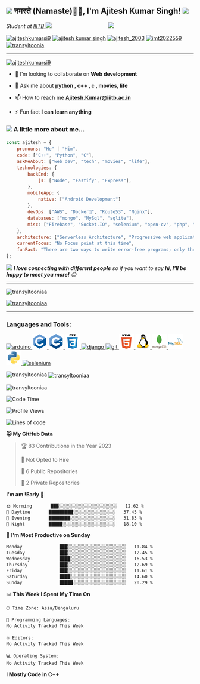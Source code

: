 <h2><img src="https://emojis.slackmojis.com/emojis/images/1531849430/4246/blob-sunglasses.gif?1531849430" width="30"/> नमस्ते (Namaste)🙏🏻, I'm Ajitesh Kumar Singh! <img src="https://media.giphy.com/media/12oufCB0MyZ1Go/giphy.gif" width="50"></h2>
<img align='right' src="https://media.giphy.com/media/M9gbBd9nbDrOTu1Mqx/giphy.gif" width="230">
<p><em>Student at <a href="https://www.iiitb.ac.in/">IIITB
</a><img src="https://media.giphy.com/media/WUlplcMpOCEmTGBtBW/giphy.gif" width="30"> 
</em></p>

<p align="left">
<a href="https://twitter.com/ajiteshkumarsi9" target="blank"><img align="center" src="https://raw.githubusercontent.com/rahuldkjain/github-profile-readme-generator/master/src/images/icons/Social/twitter.svg" alt="ajiteshkumarsi9" height="30" width="40" /></a>
<a href="https://www.linkedin.com/in/ajitesh-kumar-singh-140529201/" target="blank"><img align="center" src="https://raw.githubusercontent.com/rahuldkjain/github-profile-readme-generator/master/src/images/icons/Social/linked-in-alt.svg" alt="ajitesh kumar singh" height="30" width="40" /></a>
<a href="https://instagram.com/ajitesh_2003" target="blank"><img align="center" src="https://raw.githubusercontent.com/rahuldkjain/github-profile-readme-generator/master/src/images/icons/Social/instagram.svg" alt="ajitesh_2003" height="30" width="40" /></a>
<a href="https://www.codechef.com/users/imt2022559" target="blank"><img align="center" src="https://cdn.jsdelivr.net/npm/simple-icons@3.1.0/icons/codechef.svg" alt="imt2022559" height="30" width="40" /></a>
<a href="https://leetcode.com/Transyltooniaa/" target="blank"><img align="center" src="https://raw.githubusercontent.com/rahuldkjain/github-profile-readme-generator/master/src/images/icons/Social/leet-code.svg" alt="transyltoonia" height="30" width="40" /></a>
</p>

---


<p align="left"> <a href="https://twitter.com/ajiteshkumarsi9" target="blank"><img src="https://img.shields.io/twitter/follow/ajiteshkumarsi9?logo=twitter&style=for-the-badge" alt="ajiteshkumarsi9" /></a> </p>

- 👯 I’m looking to collaborate on **Web development**

- 💬 Ask me about **python , c++ , c , movies, life**

- 📫 How to reach me **Ajitesh.Kumar@iiitb.ac.in**

- ⚡ Fun fact **I can learn anything**


### <img src="https://media.giphy.com/media/VgCDAzcKvsR6OM0uWg/giphy.gif" width="50"> A little more about me...  

```javascript
const ajitesh = {
    pronouns: "He" | "Him",
    code: ["C++", "Python", "C"],
    askMeAbout: ["web dev", "tech", "movies", "life"],
    technologies: {
        backEnd: {
            js: ["Node", "Fastify", "Express"],
        },
        mobileApp: {
            native: ["Android Development"]
        },
        devOps: ["AWS", "Docker🐳", "Route53", "Nginx"],
        databases: ["mongo", "MySql", "sqlite"],
        misc: ["Firebase", "Socket.IO", "selenium", "open-cv", "php", "SuiteApp"]
    },
    architecture: ["Serverless Architecture", "Progressive web applications", "Single page applications"],
    currentFocus: "No Focus point at this time",
    funFact: "There are two ways to write error-free programs; only the third one works"
};
```

<img src="https://media.giphy.com/media/LnQjpWaON8nhr21vNW/giphy.gif" width="60"> <em><b>I love connecting with different people</b> so if you want to say <b>hi, I'll be happy to meet you more!</b> 😊</em>

---
<p align="left"> <img src="https://komarev.com/ghpvc/?username=transyltooniaa&label=Profile%20views&color=0e75b6&style=flat" alt="transyltooniaa" /> </p>

<p align="left"> <a href="https://github.com/ryo-ma/github-profile-trophy"><img src="https://github-profile-trophy.vercel.app/?username=transyltooniaa" alt="transyltooniaa" /></a> </p>

---

<h3 align="left">Languages and Tools:</h3>
<p align="left"> <a href="https://www.arduino.cc/" target="_blank" rel="noreferrer"> <img src="https://cdn.worldvectorlogo.com/logos/arduino-1.svg" alt="arduino" width="40" height="40"/> </a> <a href="https://www.cprogramming.com/" target="_blank" rel="noreferrer"> <img src="https://raw.githubusercontent.com/devicons/devicon/master/icons/c/c-original.svg" alt="c" width="40" height="40"/> </a> <a href="https://www.w3schools.com/cpp/" target="_blank" rel="noreferrer"> <img src="https://raw.githubusercontent.com/devicons/devicon/master/icons/cplusplus/cplusplus-original.svg" alt="cplusplus" width="40" height="40"/> </a> <a href="https://www.w3schools.com/css/" target="_blank" rel="noreferrer"> <img src="https://raw.githubusercontent.com/devicons/devicon/master/icons/css3/css3-original-wordmark.svg" alt="css3" width="40" height="40"/> </a> <a href="https://www.djangoproject.com/" target="_blank" rel="noreferrer"> <img src="https://cdn.worldvectorlogo.com/logos/django.svg" alt="django" width="40" height="40"/> </a> <a href="https://git-scm.com/" target="_blank" rel="noreferrer"> <img src="https://www.vectorlogo.zone/logos/git-scm/git-scm-icon.svg" alt="git" width="40" height="40"/> </a> <a href="https://www.w3.org/html/" target="_blank" rel="noreferrer"> <img src="https://raw.githubusercontent.com/devicons/devicon/master/icons/html5/html5-original-wordmark.svg" alt="html5" width="40" height="40"/> </a> <a href="https://www.linux.org/" target="_blank" rel="noreferrer"> <img src="https://raw.githubusercontent.com/devicons/devicon/master/icons/linux/linux-original.svg" alt="linux" width="40" height="40"/> </a> <a href="https://www.mongodb.com/" target="_blank" rel="noreferrer"> <img src="https://raw.githubusercontent.com/devicons/devicon/master/icons/mongodb/mongodb-original-wordmark.svg" alt="mongodb" width="40" height="40"/> </a> <a href="https://www.mysql.com/" target="_blank" rel="noreferrer"> <img src="https://raw.githubusercontent.com/devicons/devicon/master/icons/mysql/mysql-original-wordmark.svg" alt="mysql" width="40" height="40"/> </a> <a href="https://www.python.org" target="_blank" rel="noreferrer"> <img src="https://raw.githubusercontent.com/devicons/devicon/master/icons/python/python-original.svg" alt="python" width="40" height="40"/> </a> <a href="https://www.selenium.dev" target="_blank" rel="noreferrer"> <img src="https://raw.githubusercontent.com/detain/svg-logos/780f25886640cef088af994181646db2f6b1a3f8/svg/selenium-logo.svg" alt="selenium" width="40" height="40"/> </a> </p

 ---
  
<p><img align="left" src="https://github-readme-stats.vercel.app/api/top-langs?username=transyltooniaa&show_icons=true&locale=en&layout=compact" alt="transyltooniaa" /></p>

<p>&nbsp;<img align="center" src="https://github-readme-stats.vercel.app/api?username=transyltooniaa&show_icons=true&locale=en" alt="transyltooniaa" /></p>

<p><img align="center" src="https://github-readme-streak-stats.herokuapp.com/?user=transyltooniaa&" alt="transyltooniaa" /></p>


![Code Time](http://img.shields.io/badge/Code%20Time-2%2C178%20hrs%2041%20mins-blue)

![Profile Views](http://img.shields.io/badge/Profile%20Views-1685-blue)

![Lines of code](https://img.shields.io/badge/From%20Hello%20World%20I%27ve%20Written-4.7%20million%20lines%20of%20code-blue)


**🐱 My GitHub Data** 
 > 
> 🏆 83 Contributions in the Year 2023
 > 
> 🚫 Not Opted to Hire
 > 
> 📜 6 Public Repositories 
 > 
> 🔑 2 Private Repositories 
 > 
**I'm am !Early 🐤** 

```text
🌞 Morning       ███░░░░░░░░░░░░░░░░░░░░░░   12.62 % 
🌆 Daytime       █████████░░░░░░░░░░░░░░░░   37.45 % 
🌃 Evening       ████████░░░░░░░░░░░░░░░░░   31.83 % 
🌙 Night         █████░░░░░░░░░░░░░░░░░░░░   18.10 % 
```
📅 **I'm Most Productive on Sunday** 

```text
Monday              ███░░░░░░░░░░░░░░░░░░░░░░   11.84 % 
Tuesday             ███░░░░░░░░░░░░░░░░░░░░░░   12.45 % 
Wednesday           ████░░░░░░░░░░░░░░░░░░░░░   16.53 % 
Thursday            ███░░░░░░░░░░░░░░░░░░░░░░   12.69 % 
Friday              ███░░░░░░░░░░░░░░░░░░░░░░   11.61 % 
Saturday            ████░░░░░░░░░░░░░░░░░░░░░   14.60 % 
Sunday              █████░░░░░░░░░░░░░░░░░░░░   20.29 % 
```


📊 **This Week I Spent My Time On** 

```text
🕑︎ Time Zone: Asia/Bengaluru

💬 Programming Languages: 
No Activity Tracked This Week

🔥 Editors: 
No Activity Tracked This Week

💻 Operating System: 
No Activity Tracked This Week
```

**I Mostly Code in C++** 




